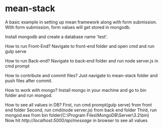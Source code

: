 # mean-stack
A basic example in setting up mean framework along with form submission. With form submission, form values will get stored in mongodb.

Install mongodb and create a database name 'test'.


How to run Front-End?
Navigate to front-end folder and open cmd and run gulp serve

How to run Back-end?
Navigate to back-end folder and run node server.js in cmd prompt

How to contribute and commit files?
Just navigate to mean-stack folder and push files after commit.

How to work with mongo?
Install mongo in your machine and go to bin folder and run mongod.

How to see all values in DB?
First, run cmd prompt(gulp serve) from front end folder
Second, run cmd(node server.js) from back end folder
Third, run mongod.exe from bin folder(C:\Program Files\MongoDB\Server\3.2\bin)
Now hit *http://localhost:5000/api/message* in browser to see all values